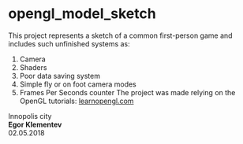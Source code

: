 # opengl_model_sketch

This project represents a sketch of a common first-person game and includes such unfinished systems as:
1. Camera
2. Shaders
3. Poor data saving system
4. Simple fly or on foot camera modes
5. Frames Per Seconds counter
The project was made relying on the OpenGL tutorials: [learnopengl.com](https://learnopengl.com/)

Innopolis city<br />
**Egor Klementev**<br />
02.05.2018
